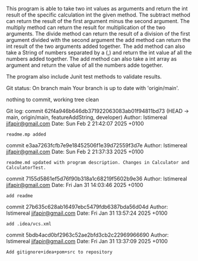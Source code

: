 This program is able to take two int values as arguments and
return the int result of the specific calculation int the given method.
The subtract method can return the result of the first argument
minus the second argument.
The multiply method can return the result for multiplication of
the two arguments.
The divide method can return the result of a division of the 
first argument divided with the second argument
the add method can return the int result of the two arguments 
added together. The add method can also take a String of numbers
separated by a (,) and return the int value af all the numbers added together.
The add method can also take a int array as argument and return
the value of all the numbers adde together.

The program also include Junit test methods to validate results.

Git status:
On branch main
Your branch is up to date with 'origin/main'.

nothing to commit, working tree clean

Git log:
 commit 62f4a946b646db371922063083ab01f94811bd73 (HEAD -> main, origin/main, featureAddString, developer)
Author: Istimereal <jjfapir@gmail.com>
Date:   Sun Feb 2 21:42:07 2025 +0100

    readme.mp added

commit e3aa7263fcfb7e9e18452506f1e39d72559f3d7e
Author: Istimereal <jjfapir@gmail.com>
Date:   Sun Feb 2 21:37:33 2025 +0100

    readme.md updated with program description. Changes in Calculator and CalculatorTest.

commit 7155d5861ef5d76f90b318a1c68219f5602b9e36
Author: Istimereal <jjfapir@gmail.com>
Date:   Fri Jan 31 14:03:46 2025 +0100

    add readme

commit 27b635c628ab16497ebc5479fdb6387bda56d04d
Author: Istimereal <jjfapir@gmail.com>
Date:   Fri Jan 31 13:57:24 2025 +0100

    add .idea/vcs.xml

commit 5bdb4acd0bf2963c52ae2bfd3cb2c22969966690
Author: Istimereal <jjfapir@gmail.com>
Date:   Fri Jan 31 13:37:09 2025 +0100

    Add gitignore+idea+pom+src to repository




